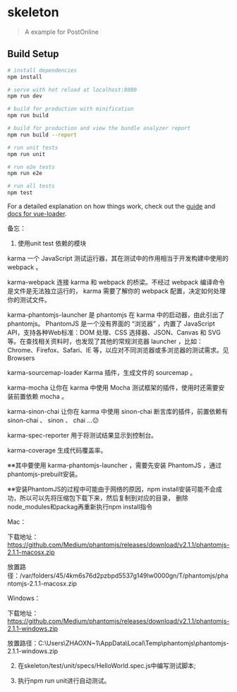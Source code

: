 # skeleton

> A example for PostOnline

## Build Setup

``` bash
# install dependencies
npm install

# serve with hot reload at localhost:8080
npm run dev

# build for production with minification
npm run build

# build for production and view the bundle analyzer report
npm run build --report

# run unit tests
npm run unit

# run e2e tests
npm run e2e

# run all tests
npm test
```

For a detailed explanation on how things work, check out the [guide](http://vuejs-templates.github.io/webpack/) and [docs for vue-loader](http://vuejs.github.io/vue-loader).

备忘：
1. 使用unit test 依赖的模块

karma 一个 JavaScript 测试运行器，其在测试中的作用相当于开发构建中使用的 webpack 。

karma-webpack 连接 karma 和 webpack 的桥梁。不经过 webpack 编译命令是文件是无法独立运行的， karma 需要了解你的 webpack 配置，决定如何处理你的测试文件。

karma-phantomjs-launcher 是 phantomjs 在 karma 中的启动器，由此引出了 phantomjs。 PhantomJS 是一个没有界面的 “浏览器” ，内置了 JavaScript API，支持各种Web标准：DOM 处理、CSS 选择器、JSON、Canvas 和 SVG 等。在查找相关资料时，也发现了其他的常规浏览器 launcher ，比如：Chrome、Firefox、Safari、IE 等，以应对不同浏览器或多浏览器的测试需求。见 Browsers

karma-sourcemap-loader Karma 插件，生成文件的 sourcemap 。

karma-mocha 让你在 karma 中使用 Mocha 测试框架的插件，使用时还需要安装前置依赖 mocha 。

karma-sinon-chai 让你在 karma 中使用 sinon-chai 断言库的插件，前置依赖有 sinon-chai 、 sinon 、 chai …:confused:

karma-spec-reporter 用于将测试结果显示到控制台。

karma-coverage 生成代码覆盖率。

※※其中要使用 karma-phantomjs-launcher ，需要先安装 PhantomJS ，通过 phantomjs-prebuilt安装。

※※安装PhantomJS的过程中可能由于网络的原因，npm install安装可能不会成功，所以可以先将压缩包下载下来，然后复制到对应的目录，
删除node_modules和packag再重新执行npm install指令

Mac：

下载地址：https://github.com/Medium/phantomjs/releases/download/v2.1.1/phantomjs-2.1.1-macosx.zip

放置路径：/var/folders/45/4km6s76d2pzbpd5537g149lw0000gn/T/phantomjs/phantomjs-2.1.1-macosx.zip

Windows：

下载地址： https://github.com/Medium/phantomjs/releases/download/v2.1.1/phantomjs-2.1.1-windows.zip

放置路径：C:\Users\ZHAOXN~1\AppData\Local\Temp\phantomjs\phantomjs-2.1.1-windows.zip

2. 在skeleton/test/unit/specs/HelloWorld.spec.js中编写测试脚本;

3. 执行npm run unit进行自动测试。
